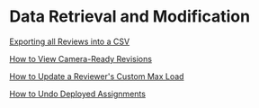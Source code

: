 # Data Retrieval and Modification

[Exporting all Reviews into a CSV ](../../getting-started/using-the-api/openreview-neurips-2021-summary-report/exporting-all-reviews-into-a-csv.md)

[How to View Camera-Ready Revisions](how-to-view-camera-ready-revisions.md)

[How to Update a Reviewer's Custom Max Load ](how-to-update-a-reviewers-custom-max-papers.md)

[How to Undo Deployed Assignments](how-to-undo-deployed-assignments.md)

